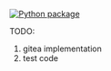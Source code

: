 [![Python package](https://github.com/phi-friday/airflow_ci/actions/workflows/lint.yml/badge.svg)](https://github.com/phi-friday/airflow_ci/actions/workflows/lint.yml)

TODO:
1. gitea implementation
2. test code